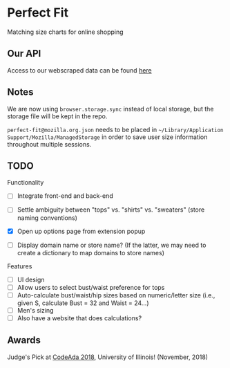 # Perfect Fit
Matching size charts for online shopping

## Our API
Access to our webscraped data can be found [here](https://heabuh.com/perfectfit/)

## Notes 

We are now using `browser.storage.sync` instead of local storage, but the storage file will be kept in the repo.

`perfect-fit@mozilla.org.json` needs to be placed in `~/Library/Application Support/Mozilla/ManagedStorage` in order to save user size information throughout multiple sessions. 

## TODO

Functionality 
- [ ] Integrate front-end and back-end 
- [ ] Settle ambiguity between "tops" vs. "shirts" vs. "sweaters" (store naming conventions)
- [x] Open up options page from extension popup 
- [ ] Display domain name or store name? (If the latter, we may need to create a dictionary to map domains to store names)


Features 
- [ ] UI design
- [ ] Allow users to select bust/waist preference for tops 
- [ ] Auto-calculate bust/waist/hip sizes based on numeric/letter size (i.e., given S, calculate Bust = 32 and Waist = 24...)
- [ ] Men's sizing 
- [ ] Also have a website that does calculations? 

## Awards 

Judge's Pick at [CodeAda 2018](https://www.facebook.com/events/2104844719580256/), University of Illinois! (November, 2018)
